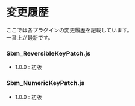 # 変更履歴
ここでは各プラグインの変更履歴を記載しています。  
一番上が最新です。

### Sbm_ReversibleKeyPatch.js
- 1.0.0 : 初版
### Sbm_NumericKeyPatch.js
- 1.0.0 : 初版
